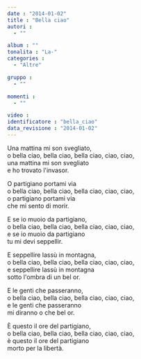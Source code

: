 ```yaml
---
date : "2014-01-02"
title : "Bella ciao"
autori : 
  - ""

album : ""
tonalita : "La-"
categories : 
  - "Altre"

gruppo : 
  - ""

momenti : 
  - ""

video : 
identificatore : "bella_ciao"
data_revisione : "2014-01-02"
---
```

  
  
 Una mattina mi son svegliato,  
o bella ciao, bella ciao, bella ciao, ciao, ciao,  
una mattina mi son svegliato  
e ho trovato l'invasor.  
  
  
  
O partigiano portami via  
o bella ciao, bella ciao, bella ciao, ciao, ciao,  
o partigiano portami via  
che mi sento di morir.  
  
  
E se io muoio da partigiano,  
o bella ciao, bella ciao, bella ciao, ciao, ciao,  
e se io muoio da partigiano  
tu mi devi seppellir.  
  
  
E seppellire lassù in montagna,  
o bella ciao, bella ciao, bella ciao, ciao, ciao,  
e seppellire lassù in montagna  
sotto l'ombra di un bel or.  
  
  
E le genti che passeranno,  
o bella ciao, bella ciao, bella ciao, ciao, ciao,  
e le genti che passeranno  
mi diranno o che bel or.  
  
  
È questo il ore del partigiano,  
o bella ciao, bella ciao, bella ciao, ciao, ciao,  
è questo il ore del partigiano  
morto per la libertà.  
  
  
